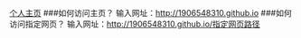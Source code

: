 [个人主页](http://www.guqiangismike.top)
###如何访问主页？
输入网址：http://1906548310.github.io
###如何访问指定网页？
输入网址：http://1906548310.github.io/指定网页路径
